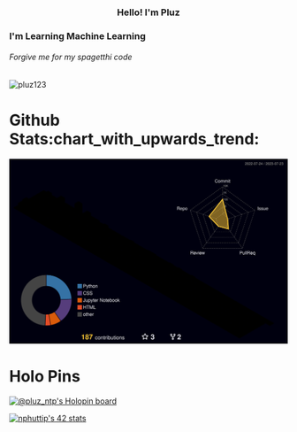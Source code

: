<h3 align="center">Hello! I'm Pluz</h3>
<h3 >I'm Learning Machine Learning  </h3>
<h6> Forgive me for my spagetthi code</h6>

![pluz123](https://road-to-kaggle-grandmaster.vercel.app/api/simple/{pluz123})

<h1>Github Stats:chart_with_upwards_trend:</h1>


![](./profile-3d-contrib/profile-night-rainbow.svg)


<h1>Holo Pins</h1>


[![@pluz_ntp's Holopin board](https://holopin.io/api/user/board?user=pluz_ntp)](https://holopin.io/@pluz_ntp)



<a href="https://github.com/JaeSeoKim/badge42"><img src="https://badge42.vercel.app/api/v2/cl9a1vfoe01040gkwzxgwkdv9/stats?cursusId=3&coalitionId=undefined" alt="nphuttip's 42 stats" /></a>
